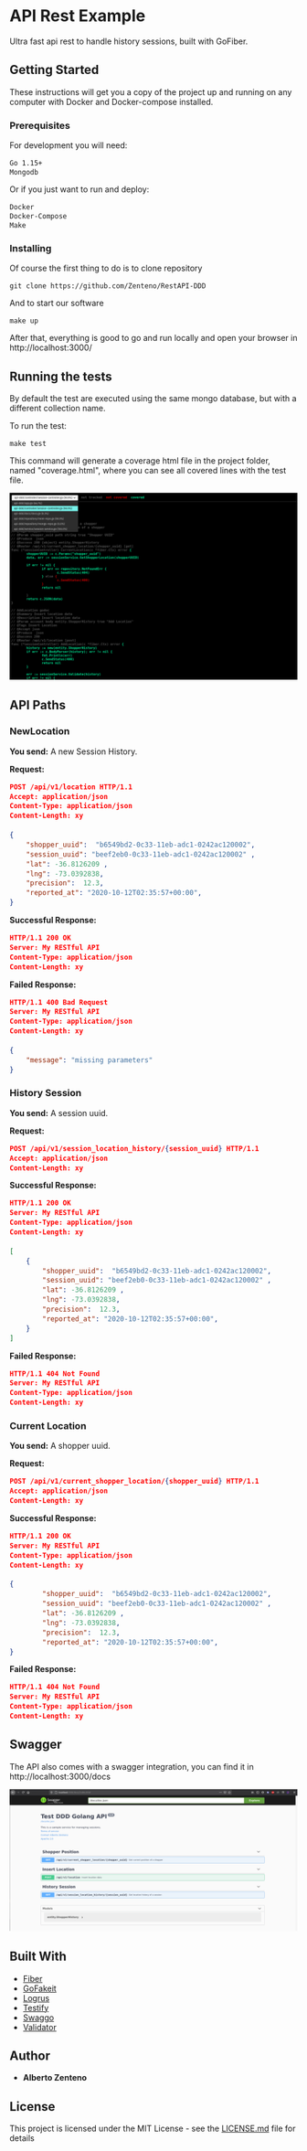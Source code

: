 # API Rest Example

Ultra fast api rest to handle history sessions, built with GoFiber.

## Getting Started

These instructions will get you a copy of the project up and running on any computer with Docker and Docker-compose installed.

### Prerequisites

For development you will need:

```
Go 1.15+
Mongodb
```

Or if you just want to run and deploy:

```
Docker
Docker-Compose
Make
```

### Installing

Of course the first thing to do is to clone repository

```
git clone https://github.com/Zenteno/RestAPI-DDD
```

And to start our software
```
make up
```
After that, everything is good to go and run locally and open your browser in http://localhost:3000/

## Running the tests

By default the test are executed using the same mongo database, but with a different collection name.

To run the test:

```
make test
```
This command will generate a coverage html file in the project folder, named "coverage.html", where you can see all covered lines with the test file.

![](./assets/coverage.png?raw=true)

## API Paths

### NewLocation
**You send:**  A new Session History.

**Request:**
```json
POST /api/v1/location HTTP/1.1
Accept: application/json
Content-Type: application/json
Content-Length: xy

{
	"shopper_uuid":  "b6549bd2-0c33-11eb-adc1-0242ac120002",
	"session_uuid": "beef2eb0-0c33-11eb-adc1-0242ac120002" ,
	"lat": -36.8126209 ,
	"lng": -73.0392838,
	"precision":  12.3,
	"reported_at": "2020-10-12T02:35:57+00:00",
}
```
**Successful Response:**
```json
HTTP/1.1 200 OK
Server: My RESTful API
Content-Type: application/json
Content-Length: xy

```
**Failed Response:**
```json
HTTP/1.1 400 Bad Request
Server: My RESTful API
Content-Type: application/json
Content-Length: xy

{
    "message": "missing parameters"
}
``` 
### History Session
**You send:**  A session uuid.

**Request:**
```json
POST /api/v1/session_location_history/{session_uuid} HTTP/1.1
Accept: application/json
Content-Length: xy

```
**Successful Response:**
```json
HTTP/1.1 200 OK
Server: My RESTful API
Content-Type: application/json
Content-Length: xy

[
	{
		"shopper_uuid":  "b6549bd2-0c33-11eb-adc1-0242ac120002",
		"session_uuid": "beef2eb0-0c33-11eb-adc1-0242ac120002" ,
		"lat": -36.8126209 ,
		"lng": -73.0392838,
		"precision":  12.3,
		"reported_at": "2020-10-12T02:35:57+00:00",
	}
]

```
**Failed Response:**
```json
HTTP/1.1 404 Not Found
Server: My RESTful API
Content-Type: application/json
Content-Length: xy
``` 

### Current Location
**You send:**  A shopper uuid.

**Request:**
```json
POST /api/v1/current_shopper_location/{shopper_uuid} HTTP/1.1
Accept: application/json
Content-Length: xy

```
**Successful Response:**
```json
HTTP/1.1 200 OK
Server: My RESTful API
Content-Type: application/json
Content-Length: xy

{
		"shopper_uuid":  "b6549bd2-0c33-11eb-adc1-0242ac120002",
		"session_uuid": "beef2eb0-0c33-11eb-adc1-0242ac120002" ,
		"lat": -36.8126209 ,
		"lng": -73.0392838,
		"precision":  12.3,
		"reported_at": "2020-10-12T02:35:57+00:00",
}


```
**Failed Response:**
```json
HTTP/1.1 404 Not Found
Server: My RESTful API
Content-Type: application/json
Content-Length: xy
``` 

## Swagger
The API also comes with a swagger integration, you can find it in http://localhost:3000/docs

![](./assets/swagger.png?raw=true)

## Built With

* [Fiber](https://gofiber.io/) 
* [GoFakeit](https://github.com/brianvoe/gofakeit)
* [Logrus](https://github.com/sirupsen/logrus)
* [Testify](https://github.com/stretchr/testify)
* [Swaggo](https://github.com/swaggo/swag )
* [Validator](https://github.com/go-playground/validator/v10 )

## Author

* **Alberto Zenteno**

## License

This project is licensed under the MIT License - see the [LICENSE.md](LICENSE.md) file for details


